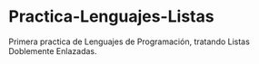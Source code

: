 # Practica-Lenguajes-Listas
Primera practica de Lenguajes de Programación, tratando Listas Doblemente Enlazadas.

